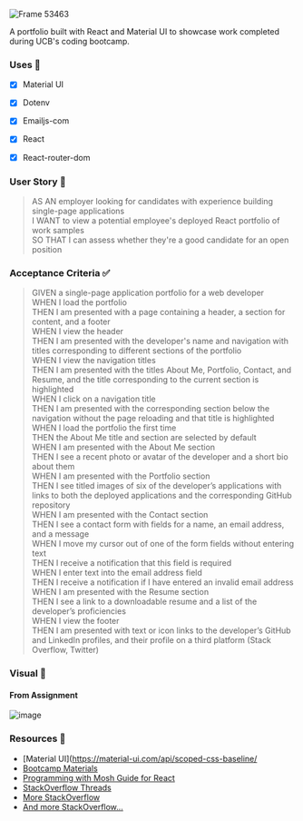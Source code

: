 ![Frame 53463](https://user-images.githubusercontent.com/77648727/122691237-580d9a80-d1e3-11eb-9024-cb76ca337a54.png)

 A portfolio built with React and Material UI to showcase work completed during UCB's coding bootcamp.

### Uses 🧰
- [x] Material UI
- [x] Dotenv
- [x] Emailjs-com
- [x] React
- [x] React-router-dom


### User Story 📖
> AS AN employer looking for candidates with experience building single-page applications      
> I WANT to view a potential employee's deployed React portfolio of work samples      
> SO THAT I can assess whether they're a good candidate for an open position      

### Acceptance Criteria ✅ 
> GIVEN a single-page application portfolio for a web developer      
> WHEN I load the portfolio      
> THEN I am presented with a page containing a header, a section for content, and a footer      
> WHEN I view the header      
> THEN I am presented with the developer's name and navigation with titles corresponding to different sections of the portfolio      
> WHEN I view the navigation titles      
> THEN I am presented with the titles About Me, Portfolio, Contact, and Resume, and the title corresponding to the current section is highlighted      
> WHEN I click on a navigation title      
> THEN I am presented with the corresponding section below the navigation without the page reloading and that title is highlighted      
> WHEN I load the portfolio the first time      
> THEN the About Me title and section are selected by default      
> WHEN I am presented with the About Me section      
> THEN I see a recent photo or avatar of the developer and a short bio about them      
> WHEN I am presented with the Portfolio section      
> THEN I see titled images of six of the developer’s applications with links to both the deployed applications and the corresponding GitHub repository      
> WHEN I am presented with the Contact section      
> THEN I see a contact form with fields for a name, an email address, and a message      
> WHEN I move my cursor out of one of the form fields without entering text      
> THEN I receive a notification that this field is required      
> WHEN I enter text into the email address field      
> THEN I receive a notification if I have entered an invalid email address      
> WHEN I am presented with the Resume section      
> THEN I see a link to a downloadable resume and a list of the developer’s proficiencies      
> WHEN I view the footer      
> THEN I am presented with text or icon links to the developer’s GitHub and LinkedIn profiles, and their profile on a third platform (Stack Overflow, Twitter)      


### Visual 👀
#### From Assignment
![image](https://user-images.githubusercontent.com/77648727/121286190-544d5000-c894-11eb-9e44-badca49667bc.png)


 
### Resources 🤝
- [Material UI](https://material-ui.com/api/scoped-css-baseline/
- [Bootcamp Materials](https://courses.bootcampspot.com/courses/518/pages/20-dot-5-4-manage-the-modals-state?module_item_id=137345)
- [Programming with Mosh Guide for React](https://programmingwithmosh.com/javascript/importing-css-files-in-react/)
- [StackOverflow Threads](https://stackoverflow.com/questions/54045869/npm-run-cannot-find-module-sass-after-repeated-reinstall-attempts) 
- [More StackOverflow](https://stackoverflow.com/questions/65910495/need-help-on-a-react-js-error-that-i-keep-on-getting)
- [And more StackOverflow...](https://stackoverflow.com/questions/58829254/how-to-override-muitypography-body1-class-in-material-ui)